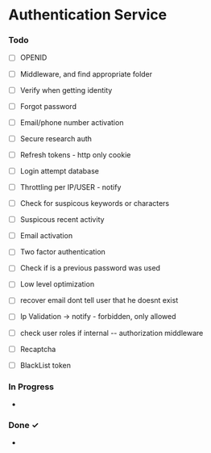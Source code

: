 # Authentication Service

### Todo
- [ ] OPENID
- [ ] Middleware, and find appropriate folder
- [ ] Verify when getting identity
- [ ] Forgot password
- [ ] Email/phone number activation
- [ ] Secure research auth
- [ ] Refresh tokens - http only cookie
- [ ] Login attempt database
- [ ] Throttling per IP/USER - notify
- [ ] Check for suspicous keywords or characters
- [ ] Suspicous recent activity  
- [ ] Email activation  
- [ ] Two factor authentication
- [ ] Check if is a previous password was used
- [ ] Low level optimization
- [ ] recover email dont tell user that he doesnt exist
- [ ] Ip Validation -> notify - forbidden, only allowed
- [ ] check user roles if internal -- authorization middleware
- [ ] Recaptcha
- [ ] BlackList token


### In Progress
-
<!-- - [ ] progressed task [JIRA-2407]   -->


### Done ✓
-
<!-- - [x] Done task [JIRA-2407]  -->

